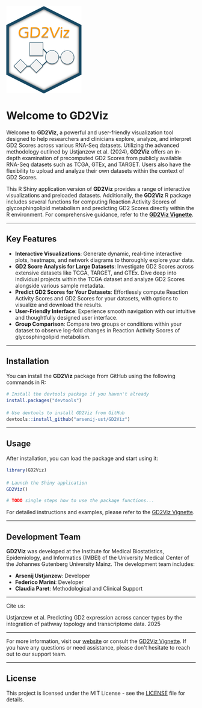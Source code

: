 <img src="https://github.com/arsenij-ust/GD2Viz/blob/main/inst/www/GD2Viz6.png" alt="GD2Viz Logo" width="200px"/>

# Welcome to GD2Viz

Welcome to **GD2Viz**, a powerful and user-friendly visualization tool designed to help researchers and clinicians explore, analyze, and interpret GD2 Scores across various RNA-Seq datasets. Utilizing the advanced methodology outlined by Ustjanzew et al. (2024), **GD2Viz** offers an in-depth examination of precomputed GD2 Scores from publicly available RNA-Seq datasets such as TCGA, GTEx, and TARGET. Users also have the flexibility to upload and analyze their own datasets within the context of GD2 Scores.

This R Shiny application version of **GD2Viz** provides a range of interactive visualizations and preloaded datasets. Additionally, the **GD2Viz** R package includes several functions for computing Reaction Activity Scores of glycosphingolipid metabolism and predicting GD2 Scores directly within the R environment. For comprehensive guidance, refer to the [**GD2Viz Vignette**](#).

---

## Key Features

- **Interactive Visualizations**: Generate dynamic, real-time interactive plots, heatmaps, and network diagrams to thoroughly explore your data.
- **GD2 Score Analysis for Large Datasets**: Investigate GD2 Scores across extensive datasets like TCGA, TARGET, and GTEx. Dive deep into individual projects within the TCGA dataset and analyze GD2 Scores alongside various sample metadata.
- **Predict GD2 Scores for Your Datasets**: Effortlessly compute Reaction Activity Scores and GD2 Scores for your datasets, with options to visualize and download the results.
- **User-Friendly Interface**: Experience smooth navigation with our intuitive and thoughtfully designed user interface.
- **Group Comparison**: Compare two groups or conditions within your dataset to observe log-fold changes in Reaction Activity Scores of glycosphingolipid metabolism.

---

## Installation

You can install the **GD2Viz** package from GitHub using the following commands in R:

```R
# Install the devtools package if you haven't already
install.packages("devtools")

# Use devtools to install GD2Viz from GitHub
devtools::install_github("arsenij-ust/GD2Viz")
```

---

## Usage

After installation, you can load the package and start using it:

```R
library(GD2Viz)

# Launch the Shiny application
GD2Viz()
```

```R
# TODO single steps how to use the package functions...
```

For detailed instructions and examples, please refer to the [GD2Viz Vignette](#).

---

## Development Team

**GD2Viz** was developed at the Institute for Medical Biostatistics, Epidemiology, and Informatics (IMBEI) of the University Medical Center of the Johannes Gutenberg University Mainz. The development team includes:

- **Arsenij Ustjanzew**: Developer
- **Federico Marini**: Developer
- **Claudia Paret**: Methodological and Clinical Support

---

Cite us:

Ustjanzew et al. Predicting GD2 expression across cancer types by the integration of pathway topology and transcriptome data. 2025

---

For more information, visit our [website](http://www.unimedizin-mainz.de/imbei) or consult the [GD2Viz Vignette](#). If you have any questions or need assistance, please don't hesitate to reach out to our support team.

---

## License

This project is licensed under the MIT License - see the [LICENSE](LICENSE) file for details.
